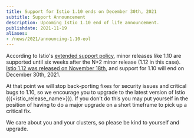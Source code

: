 ```yaml
---
title: Support for Istio 1.10 ends on December 30th, 2021
subtitle: Support Announcement
description: Upcoming Istio 1.10 end of life announcement.
publishdate: 2021-11-19
aliases:
- /news/2021/announcing-1.10-eol
---
```


According to Istio's [extended support policy](/pt-br/blog/2021/extended-support/), minor releases like 1.10 are supported until six weeks after the N+2 minor release (1.12 in this case). [Istio 1.12 was released on November 18th](/pt-br/news/releases/1.12.x/announcing-1.12/), and support for 1.10 will end on December 30th, 2021.

At that point we will stop back-porting fixes for security issues and critical bugs to 1.10, so we encourage you to upgrade to the latest version of Istio ({{<istio_release_name>}}).  If you don't do this you may put yourself in the position of having to do a major upgrade on a short timeframe to pick up a critical fix.

We care about you and your clusters, so please be kind to yourself and upgrade.
